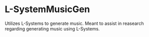 L-SystemMusicGen
================

Utilizes L-Systems to generate music. Meant to assist in reasearch regarding generating music using L-Systems.
